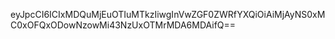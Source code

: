 eyJpcCI6ICIxMDQuMjEuOTIuMTkzIiwgInVwZGF0ZWRfYXQiOiAiMjAyNS0xMC0xOFQxODowNzowMi43NzUxOTMrMDA6MDAifQ==